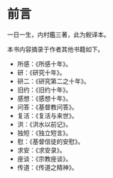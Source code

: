 # 前言

一日一生，内村鑑三著，此为鲵译本。

本书内容摘录于作者其他书籍如下。 

* 所感：《所感十年》。 
* 研：《研究十年》。 
* 研二：《研究第二之十年》。 
* 旧约：《旧约十年》。 
* 感想：《感想十年》。 
* 问答：《基督教问答》。 
* 复活：《复活与来世》。 
* 洪：《洪水以前记》。 
* 独短：《独立短言》。 
* 慰：《基督信徒的安慰》。 
* 求安：《求安录》。 
* 座谈：《宗教座谈》。 
* 传道：《传道之精神》。